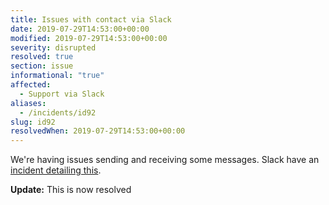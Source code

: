 ```yaml
---
title: Issues with contact via Slack
date: 2019-07-29T14:53:00+00:00
modified: 2019-07-29T14:53:00+00:00
severity: disrupted
resolved: true
section: issue
informational: "true"
affected:
  - Support via Slack
aliases:
  - /incidents/id92
slug: id92
resolvedWhen: 2019-07-29T14:53:00+00:00
---
```


We're having issues sending and receiving some messages.  Slack have an [incident detailing this](https://status.slack.com/2019-07/b31a6510b8caabcc).

**Update:** This is now resolved

